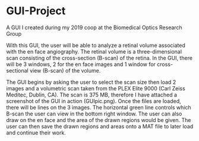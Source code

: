 # GUI-Project
A GUI I created during my 2019 coop at the Biomedical Optics Research Group

With this GUI, the user will be able to analyze a retinal volume associated with the en face angiography. The retinal volume is a three-dimensional scan consisting of the cross-section (B-scan) of the retina. In the GUI, there will be 3 windows, 2 for the en face images and 1 window for cross-sectional view (B-scan) of the volume.

The GUI begins by asking the user to select the scan size then load 2 images and a volumetric scan taken from the PLEX Elite 9000 (Carl Zeiss Meditec, Dublin, CA). The scan is 375 MB, therefore I have attached a screenshot of the GUI in action (GUIpic.png). Once the files are loaded, there will be lines on the 3 images. The horizontal green line controls which B-scan the user can view in the bottom right window. The user can also draw on the en face and the area of the drawn regions would be given. The user can then save the drawn regions and areas onto a MAT file to later load and continue their work.
